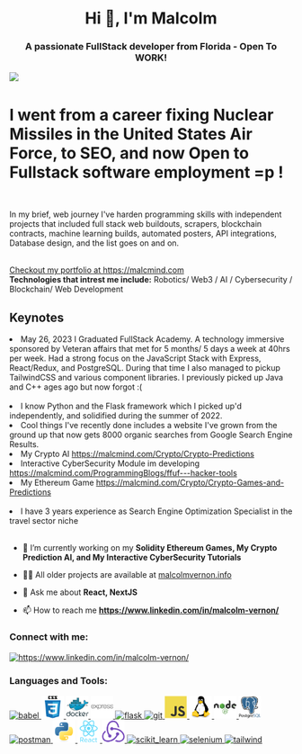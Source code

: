  <h1 align="center">Hi 👋, I'm Malcolm</h1>
<h3 align="center">A passionate FullStack developer from Florida - Open To WORK!</h3>
<img src="https://images04.military.com/sites/default/files/media/equipment/ordnance/lgm-30g-minuteman-iii/2014/02/lgm-30g-minuteman-iii-003.jpg">
<H1>I went from a career fixing Nuclear Missiles in the United States Air Force, to SEO, and now Open to Fullstack software employment =p !</H1>
<br>
<p>In my brief, web journey I've harden programming skills with independent projects that included full stack web buildouts, scrapers, blockchain contracts, machine learning builds, automated posters, API integrations, Database design, and the list goes on and on.</p>
<br>
<a href="https://malcolmvernon.info">Checkout my portfolio at https://malcmind.com</a>
<br>
<b>Technologies that intrest me include:</b>  Robotics/ Web3 / AI / Cybersecurity / Blockchain/ Web Development

<h2>Keynotes</h2>

<li>May 26, 2023 I Graduated FullStack Academy. A technology immersive sponsored by Veteran affairs that met for 5 months/ 5 days a week at 40hrs per week. Had a strong focus on the JavaScript Stack with Express, React/Redux, and PostgreSQL. During that time I also managed to pickup TailwindCSS and various component libraries. I previously picked up Java and C++ ages ago but now forgot :(  </li>
<br>
<li>I know Python and the Flask framework which I picked up'd independently, and solidified during the summer of 2022. </li>
<li> Cool things I've recently done includes a website I've grown from the ground up that now gets 8000 organic searches from Google Search Engine Results. </li>
<li> My Crypto AI <a href=https://malcmind.com/Crypto/Crypto-Predictions>https://malcmind.com/Crypto/Crypto-Predictions</a></li>
<li> Interactive CyberSecurity Module im developing <a href= https://malcmind.com/ProgrammingBlogs/ffuf---hacker-tools>https://malcmind.com/ProgrammingBlogs/ffuf---hacker-tools</a></li>
<li> My Ethereum Game <a href=https://malcmind.com/Crypto/Crypto-Games-and-Predictions>https://malcmind.com/Crypto/Crypto-Games-and-Predictions</a></li>
<br>
<li> I have 3 years experience as Search Engine Optimization Specialist in the travel sector niche </li>
<br>

- 🌱 I’m currently working on my **Solidity Ethereum Games, My Crypto Prediction AI, and My Interactive CyberSecurity Tutorials**

- 👨‍💻 All older projects are available at [malcolmvernon.info](malcolmvernon.info)

- 💬 Ask me about **React, NextJS**

- 📫 How to reach me **https://www.linkedin.com/in/malcolm-vernon/**

<h3 align="left">Connect with me:</h3>
<p align="left">
<a href="https://linkedin.com/in/https://www.linkedin.com/in/malcolm-vernon/" target="blank"><img align="center" src="https://raw.githubusercontent.com/rahuldkjain/github-profile-readme-generator/master/src/images/icons/Social/linked-in-alt.svg" alt="https://www.linkedin.com/in/malcolm-vernon/" height="30" width="40" /></a>
</p>

<h3 align="left">Languages and Tools:</h3>
<p align="left"> <a href="https://babeljs.io/" target="_blank" rel="noreferrer"> <img src="https://www.vectorlogo.zone/logos/babeljs/babeljs-icon.svg" alt="babel" width="40" height="40"/> </a> <a href="https://www.w3schools.com/css/" target="_blank" rel="noreferrer"> <img src="https://raw.githubusercontent.com/devicons/devicon/master/icons/css3/css3-original-wordmark.svg" alt="css3" width="40" height="40"/> </a> <a href="https://www.docker.com/" target="_blank" rel="noreferrer"> <img src="https://raw.githubusercontent.com/devicons/devicon/master/icons/docker/docker-original-wordmark.svg" alt="docker" width="40" height="40"/> </a> <a href="https://expressjs.com" target="_blank" rel="noreferrer"> <img src="https://raw.githubusercontent.com/devicons/devicon/master/icons/express/express-original-wordmark.svg" alt="express" width="40" height="40"/> </a> <a href="https://flask.palletsprojects.com/" target="_blank" rel="noreferrer"> <img src="https://www.vectorlogo.zone/logos/pocoo_flask/pocoo_flask-icon.svg" alt="flask" width="40" height="40"/> </a> <a href="https://git-scm.com/" target="_blank" rel="noreferrer"> <img src="https://www.vectorlogo.zone/logos/git-scm/git-scm-icon.svg" alt="git" width="40" height="40"/> </a> <a href="https://developer.mozilla.org/en-US/docs/Web/JavaScript" target="_blank" rel="noreferrer"> <img src="https://raw.githubusercontent.com/devicons/devicon/master/icons/javascript/javascript-original.svg" alt="javascript" width="40" height="40"/> </a> <a href="https://www.linux.org/" target="_blank" rel="noreferrer"> <img src="https://raw.githubusercontent.com/devicons/devicon/master/icons/linux/linux-original.svg" alt="linux" width="40" height="40"/> </a> <a href="https://nodejs.org" target="_blank" rel="noreferrer"> <img src="https://raw.githubusercontent.com/devicons/devicon/master/icons/nodejs/nodejs-original-wordmark.svg" alt="nodejs" width="40" height="40"/> </a> <a href="https://www.postgresql.org" target="_blank" rel="noreferrer"> <img src="https://raw.githubusercontent.com/devicons/devicon/master/icons/postgresql/postgresql-original-wordmark.svg" alt="postgresql" width="40" height="40"/> </a> <a href="https://postman.com" target="_blank" rel="noreferrer"> <img src="https://www.vectorlogo.zone/logos/getpostman/getpostman-icon.svg" alt="postman" width="40" height="40"/> </a> <a href="https://www.python.org" target="_blank" rel="noreferrer"> <img src="https://raw.githubusercontent.com/devicons/devicon/master/icons/python/python-original.svg" alt="python" width="40" height="40"/> </a> <a href="https://reactjs.org/" target="_blank" rel="noreferrer"> <img src="https://raw.githubusercontent.com/devicons/devicon/master/icons/react/react-original-wordmark.svg" alt="react" width="40" height="40"/> </a> <a href="https://redux.js.org" target="_blank" rel="noreferrer"> <img src="https://raw.githubusercontent.com/devicons/devicon/master/icons/redux/redux-original.svg" alt="redux" width="40" height="40"/> </a> <a href="https://scikit-learn.org/" target="_blank" rel="noreferrer"> <img src="https://upload.wikimedia.org/wikipedia/commons/0/05/Scikit_learn_logo_small.svg" alt="scikit_learn" width="40" height="40"/> </a> <a href="https://www.selenium.dev" target="_blank" rel="noreferrer"> <img src="https://raw.githubusercontent.com/detain/svg-logos/780f25886640cef088af994181646db2f6b1a3f8/svg/selenium-logo.svg" alt="selenium" width="40" height="40"/> </a> <a href="https://tailwindcss.com/" target="_blank" rel="noreferrer"> <img src="https://www.vectorlogo.zone/logos/tailwindcss/tailwindcss-icon.svg" alt="tailwind" width="40" height="40"/> </a> </p>
